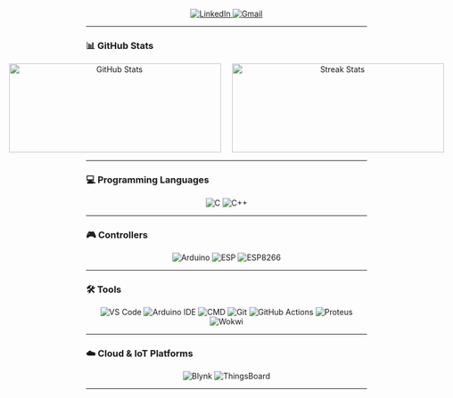 <p align="center">
  <a href="https://www.linkedin.com/in/moaaz-zaki-495309303" target="_blank">
      <img src="https://img.shields.io/badge/LinkedIn-%230077B5?style=for-the-badge&logo=linkedin&logoColor=white" alt="LinkedIn"/>
  </a>
  <a href="mailto:moaazzakizewied@gmail.com">
      <img src="https://img.shields.io/badge/Gmail-D14836?style=for-the-badge&logo=gmail&logoColor=white" alt="Gmail"/>
  </a>

</p>

---

### 📊 GitHub Stats
<div align="center">
  <div style="display: flex; justify-content: center; gap: 20px;">
    <img src="https://github-readme-stats.vercel.app/api?username=moaaz-zaki&show_icons=true&count_private=true&theme=radical&hide=issues" alt="GitHub Stats" height="160" width="380"/>
    <img src="https://github-readme-streak-stats.herokuapp.com/?user=moaaz-zaki&theme=radical&hide_border=false" alt="Streak Stats" height="160" width="380"/>
  </div>
</div>

---
### 💻 Programming Languages
<div align="center">
  
![C](https://img.shields.io/badge/C-%2300599C?style=for-the-badge&logo=c&logoColor=white) 
![C++](https://img.shields.io/badge/C%2B%2B-%2300599C?style=for-the-badge&logo=c%2B%2B&logoColor=white) 
</div>

--- 

### 🎮 Controllers
<div align="center">

![Arduino](https://img.shields.io/badge/Arduino-%2300979C?style=for-the-badge&logo=arduino&logoColor=white)
![ESP](https://img.shields.io/badge/ESP-%23001C8C?style=for-the-badge&logo=espressif&logoColor=white) 
![ESP8266](https://img.shields.io/badge/ESP8266-%23E7352C?style=for-the-badge&logo=espressif&logoColor=white)
</div>

---

### 🛠️ Tools
<div align="center">

![VS Code](https://img.shields.io/badge/VS%20Code-%23007ACC?style=for-the-badge&logo=visual-studio-code&logoColor=white)
![Arduino IDE](https://img.shields.io/badge/Arduino%20IDE-%2300979C?style=for-the-badge&logo=arduino&logoColor=white)
![CMD](https://img.shields.io/badge/CMD-000000?style=for-the-badge)
![Git](https://img.shields.io/badge/Git-%23F05032?style=for-the-badge&logo=git&logoColor=white)
![GitHub Actions](https://img.shields.io/badge/GitHub%20Actions-%232088FF?style=for-the-badge&logo=githubactions&logoColor=white)
![Proteus](https://img.shields.io/badge/Proteus-%2300A9E0?style=for-the-badge&logo=autodesk&logoColor=white)
![Wokwi](https://img.shields.io/badge/Wokwi-%234527A0?style=for-the-badge&logo=wokwi&logoColor=white)

</div>

---

### ☁️ Cloud & IoT Platforms
<div align="center">

![Blynk](https://img.shields.io/badge/Blynk-%2300C94C?style=for-the-badge&logo=blynk&logoColor=white)
![ThingsBoard](https://img.shields.io/badge/ThingsBoard-%23263238?style=for-the-badge&logo=thingsboard&logoColor=white)

</div>

---






